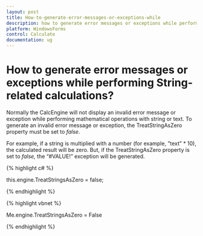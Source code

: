 ```yaml
---
layout: post
title: How-to-generate-error-messages-or-exceptions-while
description: how to generate error messages or exceptions while performing string-related calculations?
platform: WindowsForms
control: Calculate
documentation: ug
---
```


# How to generate error messages or exceptions while performing String-related calculations?

Normally the CalcEngine will not display an invalid error message or exception while performing mathematical operations with string or text. To generate an invalid error message or exception, the TreatStringAsZero property must be set to _false_.

For example, if a string is multiplied with a number (for example, ”text” * 10), the calculated result will be zero. But, if the TreatStringAsZero property is set to _false,_ the “#VALUE!” exception will be generated.

{% highlight c# %}



this.engine.TreatStringsAsZero = false;

{% endhighlight %}

{% highlight vbnet %}



Me.engine.TreatStringsAsZero = False


{% endhighlight %}



